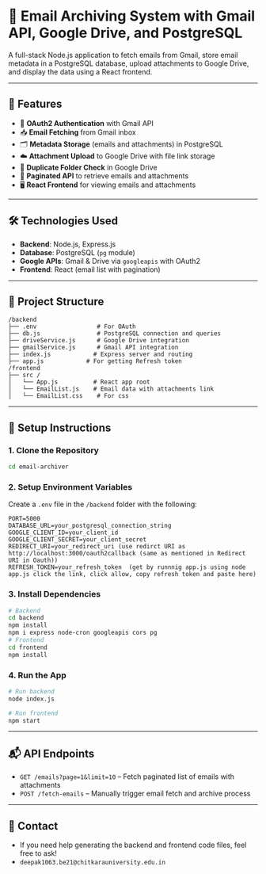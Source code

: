 # 📧 Email Archiving System with Gmail API, Google Drive, and PostgreSQL

A full-stack Node.js application to fetch emails from Gmail, store email metadata in a PostgreSQL database, upload attachments to Google Drive, and display the data using a React frontend.

---

## 🚀 Features

- 🔐 **OAuth2 Authentication** with Gmail API
- 📥 **Email Fetching** from Gmail inbox
- 🗂️ **Metadata Storage** (emails and attachments) in PostgreSQL
- ☁️ **Attachment Upload** to Google Drive with file link storage
- 🚫 **Duplicate Folder Check** in Google Drive
- 📄 **Paginated API** to retrieve emails and attachments
- 🖥️ **React Frontend** for viewing emails and attachments

---

## 🛠️ Technologies Used

- **Backend**: Node.js, Express.js
- **Database**: PostgreSQL (`pg` module)
- **Google APIs**: Gmail & Drive via `googleapis` with OAuth2
- **Frontend**: React (email list with pagination)

---

## 📁 Project Structure

```
/backend
├── .env                 # For OAuth
├── db.js                # PostgreSQL connection and queries
├── driveService.js      # Google Drive integration
├── gmailService.js      # Gmail API integration
├── index.js            # Express server and routing
├── app.js            # For getting Refresh token
/frontend           
├── src /
│   └── App.js          # React app root
│   └── EmailList.js    # Email data with attachments link
│   └── EmailList.css    # For css
```

---

## 🔧 Setup Instructions

### 1. Clone the Repository

```bash
cd email-archiver
```

### 2. Setup Environment Variables

Create a `.env` file in the `/backend` folder with the following:

```env
PORT=5000
DATABASE_URL=your_postgresql_connection_string
GOOGLE_CLIENT_ID=your_client_id
GOOGLE_CLIENT_SECRET=your_client_secret 
REDIRECT_URI=your_redirect_uri (use redirct URI as http://localhost:3000/oauth2callback (same as mentioned in Redirect URI in Oauth))
REFRESH_TOKEN=your_refresh_token  (get by runnnig app.js using node app.js click the link, click allow, copy refresh token and paste here)
```

### 3. Install Dependencies

```bash
# Backend
cd backend
npm install
npm i express node-cron googleapis cors pg
# Frontend
cd frontend
npm install
```

### 4. Run the App

```bash
# Run backend
node index.js

# Run frontend
npm start
```

---

## 📬 API Endpoints

- `GET /emails?page=1&limit=10` – Fetch paginated list of emails with attachments
- `POST /fetch-emails` – Manually trigger email fetch and archive process

---

## 📄 Contact

- If you need help generating the backend and frontend code files, feel free to ask!
- `deepak1063.be21@chitkarauniversity.edu.in`
